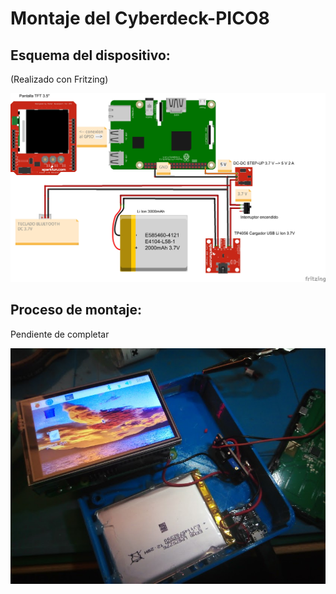 # Montaje del Cyberdeck-PICO8

## Esquema del dispositivo:

(Realizado con Fritzing)

![Imagen esquemática del montaje](Esquema_Fritzing_imagen.jpg)

## Proceso de montaje:

Pendiente de completar

![Montaje](Montaje.jpg)





